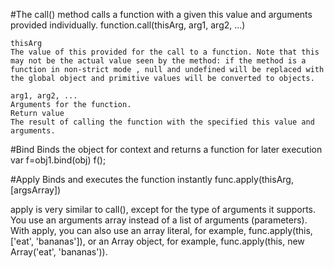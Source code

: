 #The call() method calls a function with a given this value and arguments provided individually.
    function.call(thisArg, arg1, arg2, ...)
    
    thisArg
    The value of this provided for the call to a function. Note that this may not be the actual value seen by the method: if the method is a function in non-strict mode , null and undefined will be replaced with the global object and primitive values will be converted to objects.
    
    arg1, arg2, ...
    Arguments for the function.
    Return value
    The result of calling the function with the specified this value and arguments.

#Bind
    Binds the object for context and returns a function for later execution
    var f=obj1.bind(obj)
    f();

#Apply
    Binds and executes the function instantly 
    func.apply(thisArg, [argsArray])

apply is very similar to call(), except for the type of arguments it supports. You use an arguments array instead of a list of arguments (parameters). With apply, you can also use an array literal, for example, func.apply(this, ['eat', 'bananas']), or an Array object, for example, func.apply(this, new Array('eat', 'bananas')). 
